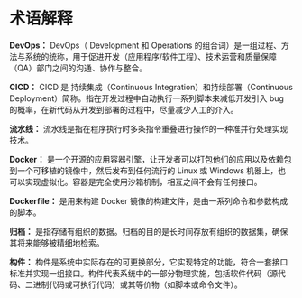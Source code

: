 # 术语解释

**DevOps：** DevOps（ Development 和 Operations 的组合词）是一组过程、方法与系统的统称，用于促进开发（应用程序/软件工程）、技术运营和质量保障（QA）部门之间的沟通、协作与整合。

**CICD：** CICD 是 持续集成（Continuous Integration）和持续部署（Continuous Deployment）简称。指在开发过程中自动执行一系列脚本来减低开发引入 bug 的概率，在新代码从开发到部署的过程中，尽量减少人工的介入。

**流水线：** 流水线是指在程序执行时多条指令重叠进行操作的一种准并行处理实现技术。

**Docker：**  是一个开源的应用容器引擎，让开发者可以打包他们的应用以及依赖包到一个可移植的镜像中，然后发布到任何流行的 Linux 或 Windows 机器上，也可以实现虚拟化。容器是完全使用沙箱机制，相互之间不会有任何接口。

**Dockerfile：** 是用来构建 Docker 镜像的构建文件，是由一系列命令和参数构成的脚本。

**归档：** 是指存储有组织的数据。归档的目的是长时间存放有组织的数据集，确保其将来能够被精细地检索。

**构件：** 构件是系统中实际存在的可更换部分，它实现特定的功能，符合一套接口标准并实现一组接口。构件代表系统中的一部分物理实施，包括软件代码（源代码、二进制代码或可执行代码）或其等价物（如脚本或命令文件）。
